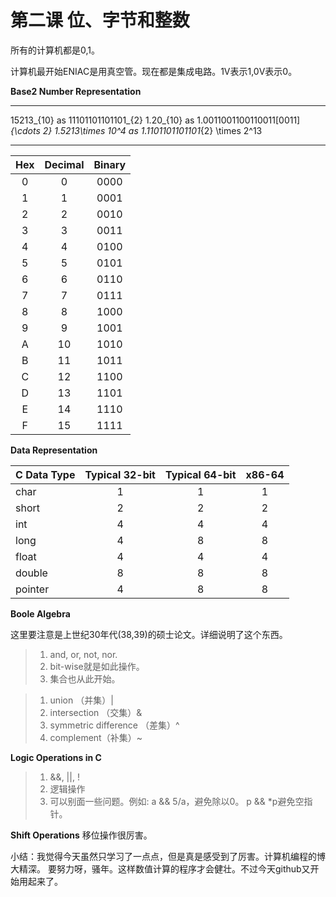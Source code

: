 # 第二课 位、字节和整数

所有的计算机都是0,1。

计算机最开始ENIAC是用真空管。现在都是集成电路。1V表示1,0V表示0。

**Base2 Number Representation**

----
15213_{10} as 11101101101101_{2}
1.20_{10} as 1.0011001100110011[0011]_{\cdots 2}
1.5213\times 10^4 as 1.1101101101101_{2} \times 2^13

----

|Hex|Decimal|Binary|
|:---:|:---:|:---:|
|0|0|0000|
|1|1|0001|
|2|2|0010|
|3|3|0011|
|4|4|0100|
|5|5|0101|
|6|6|0110|
|7|7|0111|
|8|8|1000|
|9|9|1001|
|A|10|1010|
|B|11|1011|
|C|12|1100|
|D|13|1101|
|E|14|1110|
|F|15|1111|


**Data Representation**


|C Data Type|Typical 32-bit|Typical 64-bit|x86-64|
|:---|:---:|:---:|:---:|
|char|1|1|1|
|short|2|2|2|
|int|4|4|4|
|long|4|8|8|
|float|4|4|4|
|double|8|8|8|
|pointer|4|8|8|



**Boole Algebra**

这里要注意是上世纪30年代(38,39)的硕士论文。详细说明了这个东西。

> 1. and, or, not, nor.
> 2. bit-wise就是如此操作。
> 3. 集合也从此开始。


> 1. union （并集）|
> 2. intersection （交集）&
> 3. symmetric difference （差集）^
> 4. complement（补集）~


**Logic Operations in C**
> 1. &&, ||, !
> 2. 逻辑操作
> 3. 可以别面一些问题。例如: a && 5/a，避免除以0。 p && *p避免空指针。

**Shift Operations**
移位操作很厉害。

小结：我觉得今天虽然只学习了一点点，但是真是感受到了厉害。计算机编程的博大精深。
要努力呀，骚年。这样数值计算的程序才会健壮。不过今天github又开始用起来了。
